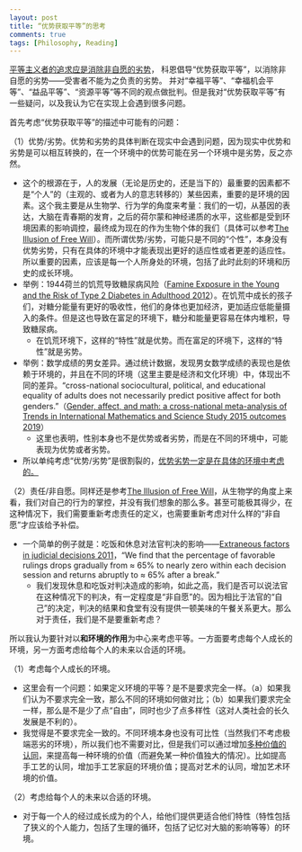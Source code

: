 ```yaml
---
layout: post
title: “优势获取平等”的思考
comments: true
tags: [Philosophy, Reading]
---
```



[平等主义者的追求应是消除非自愿的劣势](Philosophy/political/cohen/duan/#l4.1)， 科恩倡导“优势获取平等”，以消除非自愿的劣势——受害者不能为之负责的劣势。
并对“幸福平等”、“幸福机会平等”、“益品平等”、“资源平等”等不同的观点做批判。但是我对“优势获取平等”有一些疑问，以及我认为它在实现上会遇到很多问题。

首先考虑“优势获取平等”的描述中可能有的问题：

（1）优势/劣势。优势和劣势的具体判断在现实中会遇到问题，因为现实中优势和劣势是可以相互转换的，在一个环境中的优势可能在另一个环境中是劣势，反之亦然。
* 这个的根源在于，人的发展（无论是历史的，还是当下的）最重要的因素都不是“个人”的（主观的、或者为人的意志转移的）某些因素，重要的是环境的因素。这个我主要是从生物学、行为学的角度来考量：我们的一切，从基因的表达，大脑在青春期的发育，之后的荷尔蒙和神经递质的水平，这些都是受到环境因素的影响调控，最终成为现在的作为生物个体的我们（具体可以参考[The Illusion of Free Will](Philosophy/general/bio/#l2)）。而所谓优势/劣势，可能只是不同的“个性”，本身没有优势劣势，只有在具体的环境中才能表现出更好的适应性或者更差的适应性。所以重要的因素，应该是每一个人所身处的环境，包括了此时此刻的环境和历史的成长环境。
* 举例：1944荷兰的饥荒导致糖尿病风险（[Famine Exposure in the Young and the Risk of Type 2 Diabetes in Adulthood 2012](https://diabetesjournals.org/diabetes/article/61/9/2255/14753/Famine-Exposure-in-the-Young-and-the-Risk-of-Type)）。在饥荒中成长的孩子们，对糖分能量有更好的吸收性，他们的身体也更加经济，更加适应低能量摄入的条件。但是这也导致在富足的环境下，糖分和能量更容易在体内堆积，导致糖尿病。
  * 在饥荒环境下，这样的“特性”就是优势。而在富足的环境下，这样的“特性”就是劣势。
* 举例：数学成绩的男女差异。通过统计数据，发现男女数学成绩的表现也是依赖于环境的，并且在不同的环境（这里主要是经济和文化环境）中，体现出不同的差异。“cross-national sociocultural, political, and educational equality of adults does not necessarily predict positive affect for both genders.”（[Gender, affect, and math: a cross-national meta-analysis of Trends in International Mathematics and Science Study 2015 outcomes 2019](https://largescaleassessmentsineducation.springeropen.com/articles/10.1186/s40536-019-0078-1)）
  * 这里也表明，性别本身也不是优势或者劣势，而是在不同的环境中，可能表现为优势或者劣势。
* 所以单纯考虑“优势/劣势”是很割裂的，<u>优势劣势一定是在具体的环境中考虑的。</u>

（2）责任/非自愿。同样还是参考[The Illusion of Free Will](Philosophy/general/bio/#l2)，从生物学的角度上来看，我们对自己的行为的掌控，并没有我们想象的那么多。甚至可能极其得少，在这种情况下，我们需要重新考虑责任的定义，也需要重新考虑对什么样的“非自愿”才应该给予补偿。
* 一个简单的例子就是：吃饭和休息对法官判决的影响——[Extraneous factors in judicial decisions 2011](https://pubmed.ncbi.nlm.nih.gov/21482790/)，“We find that the percentage of favorable rulings drops gradually from ≈ 65% to nearly zero within each decision session and returns abruptly to ≈ 65% after a break.”
  * 我们发现休息和吃饭对判决造成的影响，如此之高，我们是否可以说法官在这种情况下的判决，有一定程度是“非自愿”的。因为相比于法官的“自己”的决定，判决的结果和食堂有没有提供一顿美味的午餐关系更大。那么对于责任，我们是不是要重新考虑？

所以我认为要针对以**和环境的作用**为中心来考虑平等。一方面要考虑每个人成长的环境，另一方面考虑给每个人的未来以合适的环境。

（1）考虑每个人成长的环境。
* 这里会有一个问题：如果定义环境的平等？是不是要求完全一样。（a）如果我们认为不要求完全一致，那么不同的环境如何做对比；（b）如果我们要求完全一样，那么是不是少了点“自由”，同时也少了点多样性（这对人类社会的长久发展是不利的）。
* 我觉得是不要求完全一致的。不同环境本身也没有可比性（当然我们不考虑极端恶劣的环境），所以我们也不需要对比，但是我们可以通过增加<u>多种价值的认同</u>，来提高每一种环境的价值（而避免某一种价值独大的情况）。比如提高手工艺的认同，增加手工艺家庭的环境价值；提高对艺术的认同，增加艺术环境的价值。

（2）考虑给每个人的未来以合适的环境。
* 对于每一个人的经过成长成为的个人，给他们提供更适合他们特性（特性包括了狭义的个人能力，包括了生理的循环，包括了记忆对大脑的影响等等）的环境。
